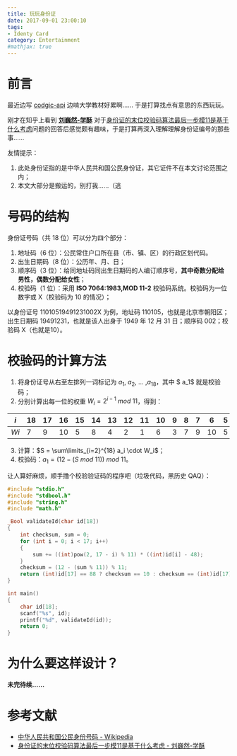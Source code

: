 ```yaml
---
title: 玩玩身份证
date: 2017-09-01 23:00:10
tags: 
- Identy Card
category: Entertainment
#mathjax: true
---
```


# 前言

最近边写 [codgic-api](https://github.com/codgician/codgic-api) 边啃大学教材好累啊…… 于是打算找点有意思的东西玩玩。

刚才在知乎上看到 **[刘巍然-学酥](https://www.zhihu.com/people/liu-wei-ran-8-34)** 对于[身份证的末位校验码算法最后一步模11是基于什么考虑](https://www.zhihu.com/question/20205184)问题的回答后感觉颇有趣味，于是打算再深入理解理解身份证编号的那些事……

友情提示：

1. 此处身份证指的是中华人民共和国公民身份证，其它证件不在本文讨论范围之内；
2. 本文大部分是搬运的，别打我……（逃

# 号码的结构

身份证号码（共 18 位）可以分为四个部分：

1. 地址码（6 位）：公民常住户口所在县（市、镇、区）的行政区划代码。
2. 出生日期码（8 位）：公历年、月、日；
3. 顺序码（3 位）：给同地址码同出生日期码的人编订顺序号，**其中奇数分配给男性，偶数分配给女性**；
4. 校验码（1 位）：采用 **ISO 7064:1983,MOD 11-2** 校验码系统。校验码为一位数字或 X（校验码为 10 的情况）；

以身份证号 11010519491231002X 为例，地址码 110105，也就是北京市朝阳区；出生日期码 19491231，也就是该人出身于 1949 年 12 月 31 日；顺序码 002；校验码 X（也就是10）。

# 校验码的计算方法

1. 将身份证号从右至左排列一词标记为 $a_1$, $a_2$, ... ,$a_{18}$，其中 $ a_1$ 就是校验码；
2. 分别计算出每一位的权重 $W_i = 2^{i - 1} \ mod \  11$，得到：

| $i$  | 18   | 17   | 16   | 15   | 14   | 13   | 12   | 11   | 10   | 9    | 8    | 7    | 6    | 5    | 4    | 3    | 2    | 1    |
| ---- | ---- | ---- | ---- | ---- | ---- | ---- | ---- | ---- | ---- | ---- | ---- | ---- | ---- | ---- | ---- | ---- | ---- | ---- |
| $Wi$ | 7    | 9    | 10   | 5    | 8    | 4    | 2    | 1    | 6    | 3    | 7    | 9    | 10   | 5    | 8    | 4    | 2    | 1    |

3. 计算：$S = \sum\limits_{i=2}^{18} a_i \cdot W_i$；
4. 校验码：$a_1 = (12 - (S \ mod \ 11)) \ mod \ 11$。




让人算好麻烦，顺手撸个校验验证码的程序吧（垃圾代码，黑历史 QAQ）：

``` c
#include "stdio.h"
#include "stdbool.h"
#include "string.h"
#include "math.h"

_Bool validateId(char id[18])
{
    int checksum, sum = 0;
    for (int i = 0; i < 17; i++)
    {
        sum += ((int)pow(2, 17 - i) % 11) * ((int)id[i] - 48);
    }
    checksum = (12 - (sum % 11)) % 11;
    return (int)id[17] == 88 ? checksum == 10 : checksum == (int)id[17] - 48; // 88 == "X"
}

int main()
{
    char id[18];
    scanf("%s", id);
    printf("%d", validateId(id));
    return 0;
}
```



# 为什么要这样设计？

**未完待续……**



# 参考文献

- [中华人民共和国公民身份号码 - Wikipedia](https://zh.wikipedia.org/wiki/%E4%B8%AD%E5%8D%8E%E4%BA%BA%E6%B0%91%E5%85%B1%E5%92%8C%E5%9B%BD%E5%85%AC%E6%B0%91%E8%BA%AB%E4%BB%BD%E5%8F%B7%E7%A0%81)
- [身份证的末位校验码算法最后一步模11是基于什么考虑 - 刘巍然-学酥](https://www.zhihu.com/question/20205184)

